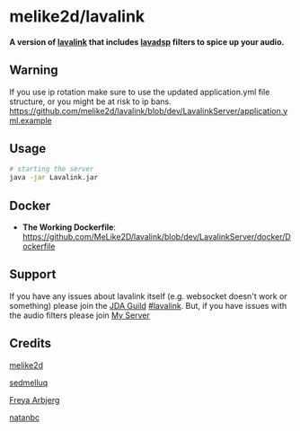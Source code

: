 # melike2d/lavalink

#### A version of [lavalink](https://github.com/freyacodes/lavalink) that includes [lavadsp](https://github.com/natanbc/lavadsp) filters to spice up your audio.

## Warning

If you use ip rotation make sure to use the updated application.yml file structure, or you might be at risk to ip bans. <https://github.com/melike2d/lavalink/blob/dev/LavalinkServer/application.yml.example>

## Usage

```bash
# starting the server
java -jar Lavalink.jar
```

## Docker

- **The Working Dockerfile**: <https://github.com/MeLike2D/lavalink/blob/dev/LavalinkServer/docker/Dockerfile>

## Support

If you have any issues about lavalink itself (e.g. websocket doesn't work or something) please join the [JDA Guild](https://discord.gg/jtAWrzU) [#lavalink](https://canary.discordapp.com/channels/125227483518861312/418817098278764544).
But, if you have issues with the audio filters please join [My Server](https://discord.gg/JrHfSmb)

## Credits
[melike2d](https://github.com/melike2d)

[sedmelluq](https://github.com/sedmelluq)

[Freya Arbjerg](https://github.com/freyacodes)

[natanbc](https://github.com/natanbc)
